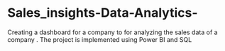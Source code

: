 # Sales_insights-Data-Analytics-
Creating a dashboard for a company to for analyzing the sales data of a company  . The project is implemented using Power BI and SQL
